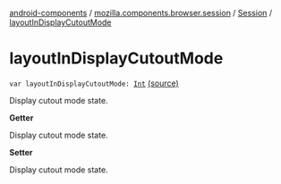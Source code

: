 [android-components](../../index.md) / [mozilla.components.browser.session](../index.md) / [Session](index.md) / [layoutInDisplayCutoutMode](./layout-in-display-cutout-mode.md)

# layoutInDisplayCutoutMode

`var layoutInDisplayCutoutMode: `[`Int`](https://kotlinlang.org/api/latest/jvm/stdlib/kotlin/-int/index.html) [(source)](https://github.com/mozilla-mobile/android-components/blob/master/components/browser/session/src/main/java/mozilla/components/browser/session/Session.kt#L423)

Display cutout mode state.

**Getter**

Display cutout mode state.

**Setter**

Display cutout mode state.

